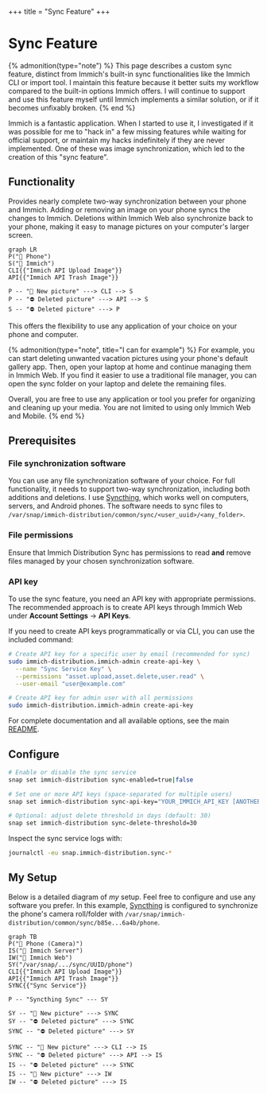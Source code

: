 +++
title = "Sync Feature"
+++

# Sync Feature

{% admonition(type="note") %}
This page describes a custom sync feature, distinct from Immich's built-in sync functionalities like the Immich CLI or import tool. I maintain this feature because it better suits my workflow compared to the built-in options Immich offers. I will continue to support and use this feature myself until Immich implements a similar solution, or if it becomes unfixably broken.
{% end %}

Immich is a fantastic application. When I started to use it, I investigated if it was possible for me to "hack in" a few missing features while waiting for official support, or maintain my hacks indefinitely if they are never implemented. One of these was image synchronization, which led to the creation of this "sync feature".

## Functionality

Provides nearly complete two-way synchronization between your phone and Immich. Adding or removing an image on your phone syncs the changes to Immich. Deletions within Immich Web also synchronize back to your phone, making it easy to manage pictures on your computer's larger screen.

``` mermaid
graph LR
P("📱 Phone")
S("🌹 Immich")
CLI{{"Immich API Upload Image"}}
API{{"Immich API Trash Image"}}

P -- "🌄 New picture" ---> CLI --> S
P -- "⛔ Deleted picture" ---> API --> S
S -- "⛔ Deleted picture" ---> P
```

This offers the flexibility to use any application of your choice on your phone and computer.

{% admonition(type="note", title="I can for example") %}
For example, you can start deleting unwanted vacation pictures using your phone's default gallery app. Then, open your laptop at home and continue managing them in Immich Web. If you find it easier to use a traditional file manager, you can open the sync folder on your laptop and delete the remaining files.

Overall, you are free to use any application or tool you prefer for organizing and cleaning up your media. You are not limited to using only Immich Web and Mobile.
{% end %}

## Prerequisites

### File synchronization software

You can use any file synchronization software of your choice. For full functionality, it needs to support two-way synchronization, including both additions and deletions. I use [Syncthing](https://syncthing.net), which works well on computers, servers, and Android phones. The software needs to sync files to `/var/snap/immich-distribution/common/sync/<user_uuid>/<any_folder>`.

### File permissions

Ensure that Immich Distribution Sync has permissions to read **and** remove files managed by your chosen synchronization software.

### API key

To use the sync feature, you need an API key with appropriate permissions. The recommended approach is to create API keys through Immich Web under **Account Settings** → **API Keys**.

If you need to create API keys programmatically or via CLI, you can use the included command:

```bash
# Create API key for a specific user by email (recommended for sync)
sudo immich-distribution.immich-admin create-api-key \
  --name "Sync Service Key" \
  --permissions "asset.upload,asset.delete,user.read" \
  --user-email "user@example.com"

# Create API key for admin user with all permissions
sudo immich-distribution.immich-admin create-api-key
```

For complete documentation and all available options, see the main [README](https://github.com/nsg/immich-distribution#generate-api-keys).

## Configure

```bash
# Enable or disable the sync service
snap set immich-distribution sync-enabled=true|false

# Set one or more API keys (space-separated for multiple users)
snap set immich-distribution sync-api-key="YOUR_IMMICH_API_KEY [ANOTHER_API_KEY ...]"

# Optional: adjust delete threshold in days (default: 30)
snap set immich-distribution sync-delete-threshold=30
```

Inspect the sync service logs with:

```bash
journalctl -eu snap.immich-distribution.sync-*
```

## My Setup

Below is a detailed diagram of _my_ setup. Feel free to configure and use any software you prefer. In this example, [Syncthing](https://syncthing.net) is configured to synchronize the phone's camera roll/folder with `/var/snap/immich-distribution/common/sync/b85e...6a4b/phone`.

``` mermaid
graph TB
P("📱 Phone (Camera)")
IS("🌹 Immich Server")
IW("🌹 Immich Web")
SY("/var/snap/.../sync/UUID/phone")
CLI{{"Immich API Upload Image"}}
API{{"Immich API Trash Image"}}
SYNC{{"Sync Service"}}

P -- "Syncthing Sync" --- SY

SY -- "🌄 New picture" ---> SYNC
SY -- "⛔ Deleted picture" ---> SYNC
SYNC -- "⛔ Deleted picture" ---> SY

SYNC -- "🌄 New picture" ---> CLI --> IS
SYNC -- "⛔ Deleted picture" ---> API --> IS
IS -- "⛔ Deleted picture" ---> SYNC
IS -- "🌄 New picture" ---> IW
IW -- "⛔ Deleted picture" ---> IS
```
